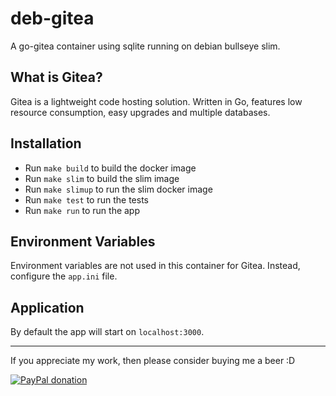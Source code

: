 # deb-gitea

A go-gitea container using sqlite running on debian bullseye slim.

## What is Gitea?

Gitea is a lightweight code hosting solution. Written in Go, features low resource consumption, easy upgrades and multiple databases.

## Installation

- Run `make build` to build the docker image
- Run `make slim` to build the slim image
- Run `make slimup` to run the slim docker image
- Run `make test` to run the tests
- Run `make run` to run the app

## Environment Variables

Environment variables are not used in this container for Gitea.  Instead, configure the `app.ini` file.

## Application

By default the app will start on `localhost:3000`.  

___

If you appreciate my work, then please consider buying me a beer :D

[![PayPal donation](https://www.paypal.com/en_US/i/btn/btn_donate_SM.gif)](https://www.paypal.com/donate?hosted_button_id=KKQ4LNMEDVUPN)
